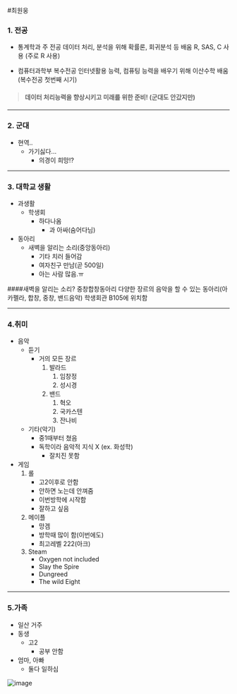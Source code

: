 
#최원웅


### 1. 전공
+ 통계학과
		주 전공
		데이터 처리, 분석을 위해
		확률론, 회귀분석 등 배움
		R, SAS, C 사용 (주로 R 사용)

+ 컴퓨터과학부
		복수전공
		인터넷활용 능력, 컴퓨팅 능력을 배우기 위해
		이산수학 배움 (복수전공 첫번째 시기)

>  #### 데이터 처리능력을 향상시키고 미래를 위한 준비! (군대도 안갔지만)

***
### 2.  군대
+ 현역..
	+ 가기싫다...
		+ 의경이 희망!?

***
### 3.  대학교 생활
+ 과생활
	+ 학생회
		+ 하다나옴
			+ 과 아싸(숨어다님)
+ 동아리
	+ 새벽을 알리는 소리(중앙동아리)
		+ 기타 치러 들어감
		+ 여자친구 만남(곧 500일)
		+ 아는 사람 많음.ㅠ

####새벽을 알리는 소리?
	중창합창동아리
	다양한 장르의 음악을 할 수 있는 동아리(아카펠라, 합창, 중창, 밴드음악)
	학생회관 B105에 위치함
***
### 4.취미
+ 음악
	+ 듣기
		+ 거의 모든 장르
			1. 발라드
				1. 임창정
				2. 성시경
			2.  밴드
				1. 혁오
				2. 국카스텐
				3. 잔나비
	+ 기타(악기)
		 + 중1때부터 쳤음
	 	+ 독학이라 음악적 지식 X (ex. 화성학)
			+ 잘치진 못함
+ 게임
	1. 롤
		+ 고2이후로 안함
		+ 안하면 노는데 안껴줌
		+ 이번방학에 시작함
		+ 잘하고 싶음
	2. 메이플
		+ 망겜
		+ 방학때 많이 함(이번에도)
		+ 최고레벨 222(아크)
	3. Steam
		+ Oxygen not included
		+ Slay the Spire
		+ Dungreed
		+ The wild Eight
***
### 5.가족
+ 일산 거주
+ 동생
	+ 고2
		+ 공부 안함
+ 엄마, 아빠
	+ 둘다 일하심

![image](https://user-images.githubusercontent.com/37128054/46243346-48840d00-c40e-11e8-9de6-11931560c360.jpg)
